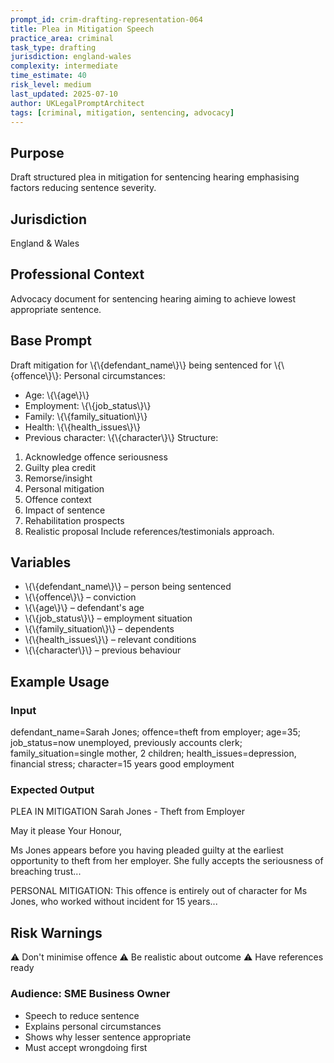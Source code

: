 ```yaml
---
prompt_id: crim-drafting-representation-064
title: Plea in Mitigation Speech
practice_area: criminal
task_type: drafting
jurisdiction: england-wales
complexity: intermediate
time_estimate: 40
risk_level: medium
last_updated: 2025-07-10
author: UKLegalPromptArchitect
tags: [criminal, mitigation, sentencing, advocacy]
---
```


## Purpose
Draft structured plea in mitigation for sentencing hearing emphasising factors reducing sentence severity.

## Jurisdiction
England & Wales

## Professional Context
Advocacy document for sentencing hearing aiming to achieve lowest appropriate sentence.

## Base Prompt
Draft mitigation for \\{\\{defendant_name\\}\\} being sentenced for \\{\\{offence\\}\\}:
Personal circumstances:
- Age: \\{\\{age\\}\\}
- Employment: \\{\\{job_status\\}\\}
- Family: \\{\\{family_situation\\}\\}
- Health: \\{\\{health_issues\\}\\}
- Previous character: \\{\\{character\\}\\}
Structure:
1. Acknowledge offence seriousness
2. Guilty plea credit
3. Remorse/insight
4. Personal mitigation
5. Offence context
6. Impact of sentence
7. Rehabilitation prospects
8. Realistic proposal
Include references/testimonials approach.

## Variables
- \\{\\{defendant_name\\}\\} – person being sentenced
- \\{\\{offence\\}\\} – conviction
- \\{\\{age\\}\\} – defendant's age
- \\{\\{job_status\\}\\} – employment situation
- \\{\\{family_situation\\}\\} – dependents
- \\{\\{health_issues\\}\\} – relevant conditions
- \\{\\{character\\}\\} – previous behaviour

## Example Usage
### Input
defendant_name=Sarah Jones; offence=theft from employer; age=35; job_status=now unemployed, previously accounts clerk; family_situation=single mother, 2 children; health_issues=depression, financial stress; character=15 years good employment

### Expected Output
PLEA IN MITIGATION
Sarah Jones - Theft from Employer

May it please Your Honour,

Ms Jones appears before you having pleaded guilty at the earliest opportunity to theft from her employer. She fully accepts the seriousness of breaching trust...

PERSONAL MITIGATION:
This offence is entirely out of character for Ms Jones, who worked without incident for 15 years...

## Risk Warnings
⚠️ Don't minimise offence
⚠️ Be realistic about outcome
⚠️ Have references ready

### Audience: SME Business Owner
- Speech to reduce sentence
- Explains personal circumstances
- Shows why lesser sentence appropriate
- Must accept wrongdoing first
